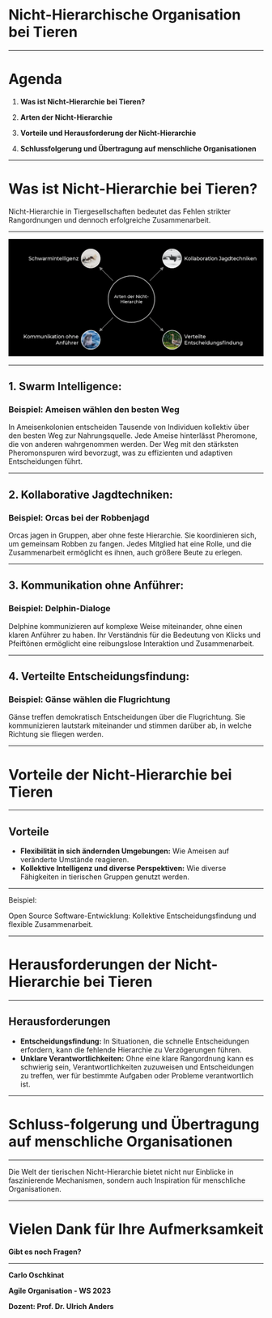 
# Nicht-Hierarchische Organisation bei Tieren

---

# Agenda

1. **Was ist Nicht-Hierarchie bei Tieren?**

2. **Arten der Nicht-Hierarchie**

4. **Vorteile und Herausforderung der Nicht-Hierarchie**

5. **Schlussfolgerung und Übertragung auf menschliche Organisationen**

---

# Was ist Nicht-Hierarchie bei Tieren?

Nicht-Hierarchie in Tiergesellschaften bedeutet das Fehlen strikter Rangordnungen und dennoch erfolgreiche Zusammenarbeit.

---

![Arten von Nicht-Hierarchie](<Picture Black.png>)

---

## 1. Swarm Intelligence:

### Beispiel: Ameisen wählen den besten Weg
In Ameisenkolonien entscheiden Tausende von Individuen kollektiv über den besten Weg zur Nahrungsquelle. Jede Ameise hinterlässt Pheromone, die von anderen wahrgenommen werden. Der Weg mit den stärksten Pheromonspuren wird bevorzugt, was zu effizienten und adaptiven Entscheidungen führt.

---

## 2. Kollaborative Jagdtechniken:

### Beispiel: Orcas bei der Robbenjagd
Orcas jagen in Gruppen, aber ohne feste Hierarchie. Sie koordinieren sich, um gemeinsam Robben zu fangen. Jedes Mitglied hat eine Rolle, und die Zusammenarbeit ermöglicht es ihnen, auch größere Beute zu erlegen.

---

## 3. Kommunikation ohne Anführer: 

### Beispiel: Delphin-Dialoge
Delphine kommunizieren auf komplexe Weise miteinander, ohne einen klaren Anführer zu haben. Ihr Verständnis für die Bedeutung von Klicks und Pfeiftönen ermöglicht eine reibungslose Interaktion und Zusammenarbeit.

---

## 4. Verteilte Entscheidungsfindung: 

### Beispiel: Gänse wählen die Flugrichtung
Gänse treffen demokratisch Entscheidungen über die Flugrichtung. Sie kommunizieren lautstark miteinander und stimmen darüber ab, in welche Richtung sie fliegen werden. 

---

# Vorteile der Nicht-Hierarchie bei Tieren

---

## Vorteile

- **Flexibilität in sich ändernden Umgebungen:** Wie Ameisen auf veränderte Umstände reagieren.
- **Kollektive Intelligenz und diverse Perspektiven:** Wie diverse Fähigkeiten in tierischen Gruppen genutzt werden.

---

Beispiel:

Open Source Software-Entwicklung: Kollektive Entscheidungsfindung und flexible Zusammenarbeit.

---

# Herausforderungen der Nicht-Hierarchie bei Tieren

---

## Herausforderungen

- **Entscheidungsfindung:** In Situationen, die schnelle Entscheidungen erfordern, kann die fehlende Hierarchie zu Verzögerungen führen.
- **Unklare Verantwortlichkeiten:** Ohne eine klare Rangordnung kann es schwierig sein, Verantwortlichkeiten zuzuweisen und Entscheidungen zu treffen, wer für bestimmte Aufgaben oder Probleme verantwortlich ist.

---

# Schluss-folgerung und Übertragung auf menschliche Organisationen

---

Die Welt der tierischen Nicht-Hierarchie bietet nicht nur Einblicke in faszinierende Mechanismen, sondern auch Inspiration für menschliche Organisationen.

---

# Vielen Dank für Ihre Aufmerksamkeit

**Gibt es noch Fragen?**

---

**Carlo Oschkinat**

**Agile Organisation - WS 2023**

**Dozent: Prof. Dr. Ulrich Anders**